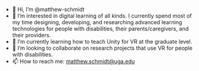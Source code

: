 - 👋 Hi, I’m @matthew-schmidt
- 👀 I’m interested in digital learning of all kinds. I currently spend most of my time designing, developing, and researching advanced learning technologies for people with disabilities, their parents/caregivers, and their providers.
- 🌱 I’m currently learning how to teach Unity for VR at the graduate level.
- 💞️ I’m looking to collaborate on research projects that use VR for people with disabilities.
- 📫 How to reach me: matthew.schmidt@uga.edu

<!---
matthew-schmidt/matthew-schmidt is a ✨ special ✨ repository because its `README.md` (this file) appears on your GitHub profile.
You can click the Preview link to take a look at your changes.
--->
